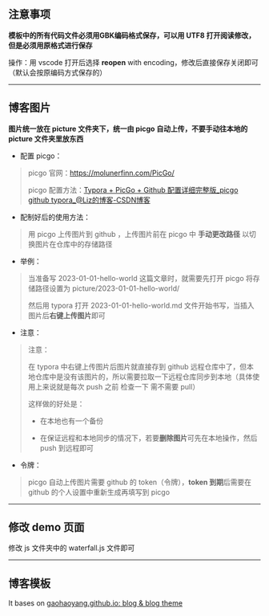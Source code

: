 ## 注意事项

**模板中的所有代码文件必须用GBK编码格式保存，可以用 UTF8 打开阅读修改，但是必须用原格式进行保存**

操作：用 vscode 打开后选择 **reopen** with encoding，修改后直接保存关闭即可（默认会按原编码方式保存的） 



---



## 博客图片

**图片统一放在 picture 文件夹下，统一由 picgo 自动上传，不要手动往本地的 picture 文件夹里放东西**



- 配置 picgo：

> picgo 官网：https://molunerfinn.com/PicGo/
>
> picgo 配置方法：[Typora + PicGo + Github 配置详细完整版_picgo github typora_@Liz的博客-CSDN博客](https://blog.csdn.net/m0_46153394/article/details/126327183)

- 配制好后的使用方法：

>  用 picgo 上传图片到 github ，上传图片前在 picgo 中 **手动更改路径** 以切换图片在仓库中的存储路径

- 举例：

> 当准备写 2023-01-01-hello-world 这篇文章时，就需要先打开 picgo 将存储路径设置为 picture/2023-01-01-hello-world/
>
> 然后用 typora 打开 2023-01-01-hello-world.md 文件开始书写，当插入图片后**右键上传图片**即可

- 注意：

>注意：
>
>在 typora 中右键上传图片后图片就直接存到 github 远程仓库中了，但本地仓库中是没有该图片的，所以需要拉取一下远程仓库同步到本地（具体使用上来说就是每次 push 之前 检查一下 需不需要 pull）
>
>
>
>这样做的好处是：
>
>- 在本地也有一个备份
>
>- 在保证远程和本地同步的情况下，若要**删除图片**可先在本地操作，然后 push 到远程即可

- 令牌：

> picgo 自动上传图片需要 github 的 token（令牌），**token 到期**后需要在 github 的个人设置中重新生成再填写到 picgo



---



## 修改 demo 页面

修改 js 文件夹中的 waterfall.js 文件即可



---



## 博客模板

It bases on [gaohaoyang.github.io: blog & blog theme](https://github.com/Gaohaoyang/gaohaoyang.github.io)

